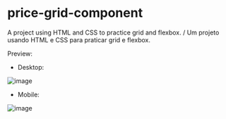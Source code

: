 # price-grid-component
A project using HTML and CSS to practice grid and flexbox. / Um projeto usando HTML e CSS para praticar grid e flexbox.

Preview:

- Desktop:

![image](https://user-images.githubusercontent.com/101933646/167267153-99cc33c6-1bfc-4645-a51e-acfa0d16ee5e.png)


- Mobile:

![image](https://user-images.githubusercontent.com/101933646/167266940-b4b7c7b5-3162-4722-b392-aa1ed9d75fba.png)
